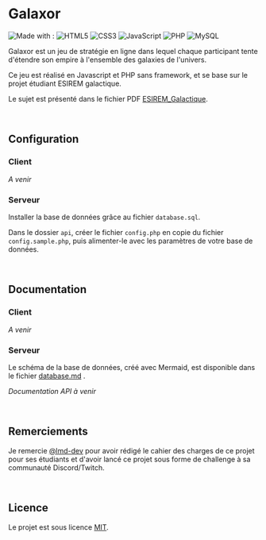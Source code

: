 # Galaxor
![Made with :](https://img.shields.io/badge/Made%20with%20:-brightgreen?style=flat)
![HTML5](https://img.shields.io/badge/HTML5-blue?style=flat&logo=html5&logoColor=white)
![CSS3](https://img.shields.io/badge/CSS3-blue?style=flat&logo=css3)
![JavaScript](https://img.shields.io/badge/JavaScript-blue?style=flat&logo=javascript&logoColor=white) 
![PHP](https://img.shields.io/badge/PHP-blue?style=flat&logo=php&logoColor=white) 
![MySQL](https://img.shields.io/badge/MySQL-blue?style=flat&logo=mysql&logoColor=white) 

Galaxor est un jeu de stratégie en ligne dans lequel chaque participant tente d'étendre son empire à l'ensemble des galaxies de l'univers.

Ce jeu est réalisé en Javascript et PHP sans framework, et se base sur le projet étudiant ESIREM galactique.

Le sujet est présenté dans le fichier PDF [ESIREM_Galactique](docs/ESIREM_Galactique.pdf).

<br/>

## Configuration
### Client
*A venir*

### Serveur
Installer la base de données grâce au fichier `database.sql`.

Dans le dossier `api`, créer le fichier `config.php` en copie du fichier `config.sample.php`, puis alimenter-le avec les paramètres de votre base de données.

<br/>

## Documentation
### Client
*A venir*

### Serveur
Le schéma de la base de données, créé avec Mermaid, est disponible dans le fichier [database.md](docs/database.md) .

*Documentation API à venir*

<br/>

## Remerciements
Je remercie [@lmd-dev](https://github.com/lmd-dev) pour avoir rédigé le cahier des charges de ce projet pour ses étudiants et d'avoir lancé ce projet sous forme de challenge à sa communauté Discord/Twitch.

<br/>

## Licence
Le projet est sous licence [MIT](https://github.com/Aleowyne/galaxor.github.io/blob/main/README.md).